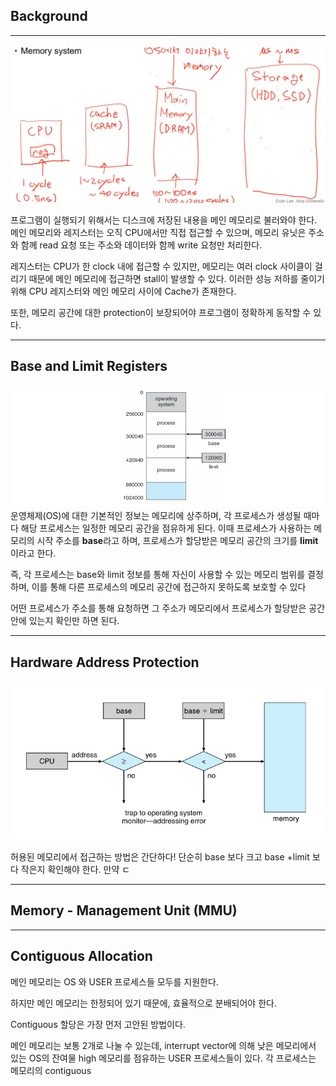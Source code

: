 
## **Background**
---
![](../images/Pasted%20image%2020250528095311.png)

프로그램이 실행되기 위해서는 디스크에 저장된 내용을 메인 메모리로 불러와야 한다. 메인 메모리와 레지스터는 오직 CPU에서만 직접 접근할 수 있으며, 메모리 유닛은 주소와 함께 read 요청 또는 주소와 데이터와 함께 write 요청만 처리한다.

레지스터는 CPU가 한 clock 내에 접근할 수 있지만, 메모리는 여러 clock 사이클이 걸리기 때문에 메인 메모리에 접근하면 stall이 발생할 수 있다. 이러한 성능 저하를 줄이기 위해 CPU 레지스터와 메인 메모리 사이에 Cache가 존재한다.

또한, 메모리 공간에 대한 protection이 보장되어야 프로그램이 정확하게 동작할 수 있다.

---
## **Base and Limit Registers**

![](../images/Pasted%20image%2020250528095722.png)
운영체제(OS)에 대한 기본적인 정보는 메모리에 상주하며, 각 프로세스가 생성될 때마다 해당 프로세스는 일정한 메모리 공간을 점유하게 된다. 이때 프로세스가 사용하는 메모리의 시작 주소를 **base**라고 하며, 프로세스가 할당받은 메모리 공간의 크기를 **limit**이라고 한다.  

즉, 각 프로세스는 base와 limit 정보를 통해 자신이 사용할 수 있는 메모리 범위를 결정하며, 이를 통해 다른 프로세스의 메모리 공간에 접근하지 못하도록 보호할 수 있다

어떤 프로세스가 주소를 통해 요청하면 그 주소가 메모리에서 프로세스가 할당받은 공간 안에 있는지 확인만 하면 된다.

---
## **Hardware Address Protection**


![](../images/Pasted%20image%2020250528100153.png)

허용된 메모리에서 접근하는 방법은 간단하다! 단순히 base 보다 크고 base +limit 보다 작은지 확인해야 한다. 만약 ㄷ 


---
## **Memory - Management Unit (MMU)**

---
## **Contiguous Allocation**

메인 메모리는 OS 와 USER 프로세스들 모두를 지원한다. 

하지만 메인 메모리는 한정되어 있기 때문에, 효율적으로 분배되어야 한다.

Contiguous 할당은 가장 먼저 고안된 방법이다. 

메인 메모리는 보통 2개로 나눌 수 있는데, interrupt vector에 의해 낮은 메모리에서 있는 OS의 잔여물 high 메모리를 점유하는 USER 프로세스들이 있다. 각 프로세스는 메모리의 contiguous
